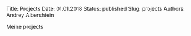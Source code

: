 Title: Projects
Date: 01.01.2018
Status: published
Slug: projects
Authors: Andrey Albershtein

Meine projects
